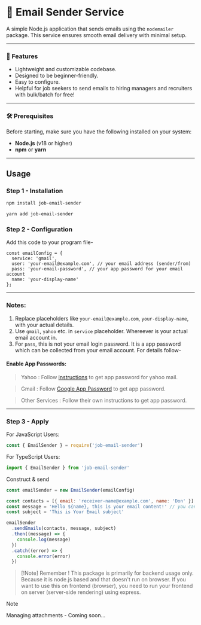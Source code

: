 # 📧 Email Sender Service

A simple Node.js application that sends emails using the `nodemailer` package. This service ensures smooth email delivery with minimal setup.

---

### 🚀 Features

- Lightweight and customizable codebase.
- Designed to be beginner-friendly.
- Easy to configure.
- Helpful for job seekers to send emails to hiring managers and recruiters with bulk/batch for free!

---

### 🛠️ Prerequisites

Before starting, make sure you have the following installed on your system:

- **Node.js** (v18 or higher)
- **npm** or **yarn**

---

## Usage

### Step 1 - Installation

```bash
npm install job-email-sender
```

```bash
yarn add job-email-sender
```

### Step 2 - Configuration

Add this code to your program file-

```
const emailConfig = {
  service: 'gmail',
  user: 'your-email@example.com', // your email address (sender/from)
  pass: 'your-email-password', // your app password for your email account
  name: 'your-display-name'
};
```

---

### Notes:

1. Replace placeholders like `your-email@example.com`, `your-display-name`, with your actual details.
2. Use `gmail`, `yahoo` etc. in `service` placeholder. Whereever is your actual email account in.
3. For `pass`, this is not your email login password. It is a app password which can be collected from your email account. For details follow-

#### Enable App Passwords:

> Yahoo : Follow [instructions](https://help.yahoo.com/kb/SLN15241.html) to get app password for yahoo mail.

> Gmail : Follow [Google App Password](https://knowledge.workspace.google.com/kb/how-to-create-app-passwords-000009237) to get app password.

> Other Services : Follow their own instructions to get app password.

---

### Step 3 - Apply

For JavaScript Users:

```javascript
const { EmailSender } = require('job-email-sender')
```

For TypeScript Users:

```typescript
import { EmailSender } from 'job-email-sender'
```

Construct & send

```js
const emailSender = new EmailSender(emailConfig)

const contacts = [{ email: 'receiver-name@example.com', name: 'Don' }]
const message = 'Hello ${name}, this is your email content!' // you can add html here. Example - 'Hello ${name}, <p><b>this</b> is a test email!</p>'
const subject = 'This is Your Email subject'

emailSender
  .sendEmails(contacts, message, subject)
  .then((message) => {
    console.log(message)
  })
  .catch((error) => {
    console.error(error)
  })
```

> [!Note] Remember !
> This package is primarily for backend usage only. Because it is node.js based and that doesn't run on browser.
> If you want to use this on frontend (browser), you need to run your frontend on server (server-side rendering) using express.

> [!Note]
> Managing attachments - Coming soon...
